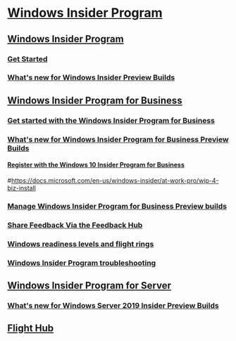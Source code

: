 # [Windows Insider Program](https://docs.microsoft.com/en-us/windows-insider/)
## [Windows Insider Program](https://docs.microsoft.com/en-us/windows-insider/at-home/)
### [Get Started](https://insider.windows.com/en-us/getting-started)
### [What's new for Windows Insider Preview Builds](https://docs.microsoft.com/en-us/windows-insider/at-home/whats-new-wip-at-home)
## [Windows Insider Program for Business](https://docs.microsoft.com/en-us/windows-insider/at-work-pro/)
### [Get started with the Windows Insider Program for Business](https://docs.microsoft.com/en-us/windows-insider/at-work-pro/wip-4-biz-get-started)
### [What's new for Windows Insider Program for Business Preview Builds](https://docs.microsoft.com/en-us/windows-insider/at-work-pro/wip-4-biz-whats-new)
#### [Register with the Windows 10 Insider Program for Business](https://docs.microsoft.com/en-us/windows-insider/at-work-pro/wip-4-biz-register)
#https://docs.microsoft.com/en-us/windows-insider/at-work-pro/wip-4-biz-install
### [Manage Windows Insider Program for Business Preview builds](https://docs.microsoft.com/en-us/windows-insider/at-work-pro/wip-4-biz-manage-builds)
### [Share Feedback Via the Feedback Hub](https://docs.microsoft.com/en-us/windows-insider/at-work-pro/wip-4-biz-feedback-hub)
### [Windows readiness levels and flight rings](https://docs.microsoft.com/en-us/windows-insider/at-work-pro/wip-4-biz-flight-levels-and-rings)
### [Windows Insider Program troubleshooting](https://docs.microsoft.com/en-us/windows-insider/at-work-pro/wip-4-biz-troubleshooting)
## [Windows Insider Program for Server](https://docs.microsoft.com/en-us/windows-insider/at-work/)
### [What's new for Windows Server 2019 Insider Preview Builds](https://docs.microsoft.com/en-us/windows-insider/at-work/whats-new-wip-at-work)
## [Flight Hub](https://docs.microsoft.com/en-us/windows-insider/flight-hub/)